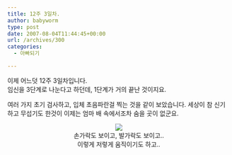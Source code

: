 ```yaml
---
title: 12주 3일차.
author: babyworm
type: post
date: 2007-08-04T11:44:45+00:00
url: /archives/300
categories:
  - 아빠되기

---
```

<DIV align=center>  


<DIV style="TEXT-ALIGN: left">
  이제 어느덧 12주 3일차입니다. <br />임신을 3단계로 나눈다고 하던데, 1단계가 거의 끝난 것이지요. </p> 
  
  <p>
    여러 가지 초기 검사하고, 입체 초음파란걸 찍는 것을 같이 보았습니다. 세상이 참 신기하고 무섭기도 한것이 이제는 엄마 배 속에서조차 숨을 곳이 없군요.
  </p>
  
  <p>
    </DIV><img decoding="async" src="https://i0.wp.com/babyworm.net/wordpress/wp-content/uploads/1/ck1.jpg?w=625"  data-recalc-dims="1" /><br />손가락도 보이고, 발가락도 보이고.. <br />이렇게 저렇게 움직이기도 하고..
  </p>
  
  <p>
    <P align=center>
  </P></p> 
  
  <p>
    </DIV><br /> <DIV align=center></DIV>
  </p>